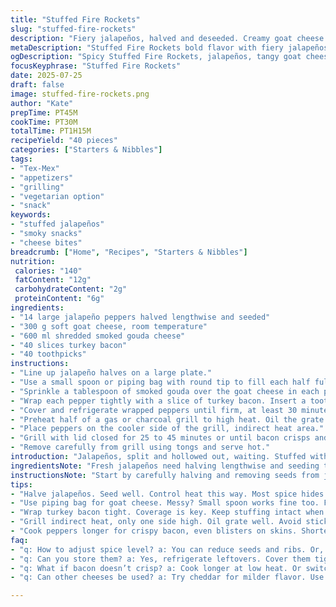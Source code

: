 ```yaml
---
title: "Stuffed Fire Rockets"
slug: "stuffed-fire-rockets"
description: "Fiery jalapeños, halved and deseeded. Creamy goat cheese swapped in for cream cheese. Sharp smoked gouda replaces cheddar for a tangy kick. Smoky turkey bacon wraps each pepper, secured with a toothpick. Grilled indirectly for 25 to 45 minutes till charred crispy. Less time, more heat. A smoky, tangy, spicy bite with crispy wrapping. Each hand-held, bite-sized pop of heat and cheese that lingers."
metaDescription: "Stuffed Fire Rockets bold flavor with fiery jalapeños, creamy goat cheese, crunchy turkey bacon. Perfect for appetizers or game day."
ogDescription: "Spicy Stuffed Fire Rockets, jalapeños, tangy goat cheese and crispy turkey bacon. Irresistible bites for gatherings, unleash the heat."
focusKeyphrase: "Stuffed Fire Rockets"
date: 2025-07-25
draft: false
image: stuffed-fire-rockets.png
author: "Kate"
prepTime: PT45M
cookTime: PT30M
totalTime: PT1H15M
recipeYield: "40 pieces"
categories: ["Starters & Nibbles"]
tags:
- "Tex-Mex"
- "appetizers"
- "grilling"
- "vegetarian option"
- "snack"
keywords:
- "stuffed jalapeños"
- "smoky snacks"
- "cheese bites"
breadcrumb: ["Home", "Recipes", "Starters & Nibbles"]
nutrition: 
 calories: "140"
 fatContent: "12g"
 carbohydrateContent: "2g"
 proteinContent: "6g"
ingredients:
- "14 large jalapeño peppers halved lengthwise and seeded"
- "300 g soft goat cheese, room temperature"
- "600 ml shredded smoked gouda cheese"
- "40 slices turkey bacon"
- "40 toothpicks"
instructions:
- "Line up jalapeño halves on a large plate."
- "Use a small spoon or piping bag with round tip to fill each half fully with goat cheese."
- "Sprinkle a tablespoon of smoked gouda over the goat cheese in each pepper. Press down gently to mix flavors into the cheese layer."
- "Wrap each pepper tightly with a slice of turkey bacon. Insert a toothpick through the bacon and pepper to secure."
- "Cover and refrigerate wrapped peppers until firm, at least 30 minutes."
- "Preheat half of a gas or charcoal grill to high heat. Oil the grate liberally."
- "Place peppers on the cooler side of the grill, indirect heat area."
- "Grill with lid closed for 25 to 45 minutes or until bacon crisps and juices bubble. Shorter cook yields hotter peppers with tender bacon; longer cook mellows heat with crispier bacon."
- "Remove carefully from grill using tongs and serve hot."
introduction: "Jalapeños, split and hollowed out, waiting. Stuffed with tangy creamy goat cheese instead of plain cream cheese. Smoked gouda tossed on top. Turkey bacon, leaner but still smoky, wraps tight and secures with toothpicks. Grill half now, indirect heat, lid closed. Patience for crackly bacon and blistered pepper skin. Spice builds with less grill time, fades with more. Char notes wrap everything in warmth. Bites with kick and melt. This ain't your mild cheese-stuffed popper. Tang, heat, smoke, all in one bite. Set up cool zone on grill, slow cook, watch, wait. Crunch meets cheese melts, pepper burns. Quick sear or slow cook, your call. Serve hot, touch of charred heat stays. Thanksgiving appetizer or game day snack. Fire in every mouthful."
ingredientsNote: "Fresh jalapeños need halving lengthwise and seeding to control heat – the ribs hold most of it. Goat cheese swaps in for cream cheese to cut richness with tang and softness. Smoked gouda stands in for aged cheddar, bringing smoky sharpness that elevates the cheese layer. Turkey bacon replaces pork bacon – less fat but still charred crisp when grilled. Toothpicks keep everything tight, make handling easier on the grill. Cheese portion slightly upped to fill deeper jalapeño halves. These small swaps create a twist on a classic stuffed pepper popper with smoky lean meat and creamy, tangy cheese layers."
instructionsNote: "Start by carefully halving and removing seeds from jalapeños to manage heat level. Use a piping bag or small spoon to stuff goat cheese fully, then sprinkle smoked gouda on top, pressing gently to combine layers. Wrap peppers tightly in turkey bacon slices - important to keep fillings inside while grilling. Secure each with a toothpick. Refrigerate to firm before grilling, about 30 minutes or more. Set grill to high on one side only, oil grate well to prevent sticking. Cook over indirect heat, cover grill and let bacon crisp slowly while cheese melts, about 25-45 minutes depending on preference. Shorter grilling retains more spice and softer bacon; longer yields mellow spice but crisp crunch. Use tongs to handle hot peppers carefully. Serve immediately for best contrast of hot melted cheese, crispy bacon, and smoky pepper heat."
tips:
- "Halve jalapeños. Seed well. Control heat this way. Most spice hides in the ribs. Too spicy? Reduce cooking time."
- "Use piping bag for goat cheese. Messy? Small spoon works fine too. Fill each half generously. Press smoked gouda down, mix flavors."
- "Wrap turkey bacon tight. Coverage is key. Keep stuffing intact when grilling. Secure each with toothpick. Firm in fridge first."
- "Grill indirect heat, only one side high. Oil grate well. Avoid sticking. Lid closed keeps everything cooking evenly. Control heat."
- "Cook peppers longer for crispy bacon, even blisters on skins. Shorter? Get spicier peppers. Personal preference for heat."
faq:
- "q: How to adjust spice level? a: You can reduce seeds and ribs. Or, grill for shorter time. It works when managing the heat."
- "q: Can you store them? a: Yes, refrigerate leftovers. Cover them tightly. Best eaten fresh but will keep for a day or two."
- "q: What if bacon doesn’t crisp? a: Cook longer at low heat. Or switch to different bacon. Every grill is a bit different."
- "q: Can other cheeses be used? a: Try cheddar for milder flavor. Use pepper jack for more heat. Mix and match for personal taste."

---
```

